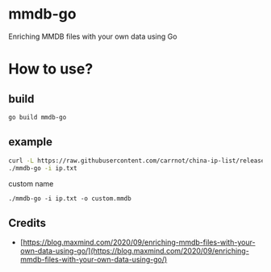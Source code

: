 # mmdb-go

Enriching MMDB files with your own data using Go

# How to use?

## build
```
go build mmdb-go
```

## example

```bash
curl -L https://raw.githubusercontent.com/carrnot/china-ip-list/release/ip.txt -o ip.txt
./mmdb-go -i ip.txt
```

custom name

```
./mmdb-go -i ip.txt -o custom.mmdb
```

## Credits

* [https://blog.maxmind.com/2020/09/enriching-mmdb-files-with-your-own-data-using-go/](https://blog.maxmind.com/2020/09/enriching-mmdb-files-with-your-own-data-using-go/)